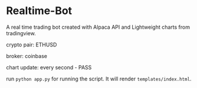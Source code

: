 # Realtime-Bot
A real time trading bot created with Alpaca API and Lightweight charts from tradingview.

crypto pair: ETHUSD

broker: coinbase

chart update: every second - PASS

run ```python app.py``` for running the script. It will render ```templates/index.html```.

